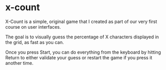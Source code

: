 # x-count

X-Count is a simple, original game that I created as part of our very first course on user interfaces.

The goal is to visually guess the percentage of X characters displayed in the grid, as fast as you can.

Once you press Start, you can do everything from the keyboard by hitting Return to either validate your guess or restart the game if you press it another time.
